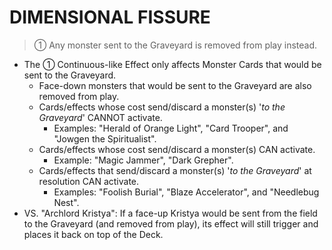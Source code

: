 
# DIMENSIONAL FISSURE  
> ① Any monster sent to the Graveyard is removed from play instead.

*   The ① Continuous-like Effect only affects Monster Cards that would be sent to the Graveyard.
    *   Face-down monsters that would be sent to the Graveyard are also removed from play.
    *   Cards/effects whose cost send/discard a monster(s) '_to the Graveyard_' CANNOT activate.
        *   Examples: "Herald of Orange Light", "Card Trooper", and "Jowgen the Spiritualist".
    *   Cards/effects whose cost send/discard a monster(s) CAN activate.
        *   Example: "Magic Jammer", "Dark Grepher".
    *   Cards/effects that send/discard a monster(s) '_to the Graveyard_' at resolution CAN activate.
        *   Examples: "Foolish Burial", "Blaze Accelerator", and "Needlebug Nest".
*   VS. "Archlord Kristya": If a face-up Kristya would be sent from the field to the Graveyard (and removed from play), its effect will still trigger and places it back on top of the Deck.

  